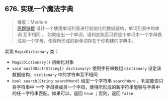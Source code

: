 ## 676. 实现一个魔法字典
> 难度：Medium \
> [原题链接](https://leetcode.cn/problems/implement-magic-dictionary/)
设计一个使用单词列表进行初始化的数据结构，单词列表中的单词 互不相同 。 如果给出一个单词，请判定能否只将这个单词中一个字母换成另一个字母，使得所形成的新单词存在于你构建的字典中。

实现 `MagicDictionary` 类：

* `MagicDictionary()` 初始化对象
* `void buildDict(String[] dictionary)` 使用字符串数组 `dictionary` 设定该数据结构，`dictionary` 中的字符串互不相同
* `bool search(String searchWord)` 给定一个字符串 `searchWord` ，判定能否只将字符串中 **一个** 字母换成另一个字母，使得所形成的新字符串能够与字典中的任一字符串匹配。如果可以，返回 `true` ；否则，返回 `false`
